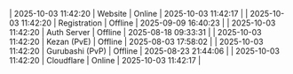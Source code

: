 | 2025-10-03 11:42:20 | Website | Online | 2025-10-03 11:42:17 |
| 2025-10-03 11:42:20 | Registration | Offline | 2025-09-09 16:40:23 |
| 2025-10-03 11:42:20 | Auth Server | Offline | 2025-08-18 09:33:31 |
| 2025-10-03 11:42:20 | Kezan (PvE) | Offline | 2025-08-03 17:58:02 |
| 2025-10-03 11:42:20 | Gurubashi (PvP) | Offline | 2025-08-23 21:44:06 |
| 2025-10-03 11:42:20 | Cloudflare | Online | 2025-10-03 11:42:17 |

